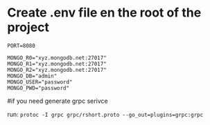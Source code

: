 
# Create .env file en the root of the project

```
PORT=8080

MONGO_R0="xyz.mongodb.net:27017"
MONGO_R1="xyz.mongodb.net:27017"
MONGO_R2="xyz.mongodb.net:27017"
MONGO_DB="admin"
MONGO_USER="password"
MONGO_PWD="password"
```

#if you need generate grpc serivce

run:
```protoc -I grpc grpc/rshort.proto --go_out=plugins=grpc:grpc```
